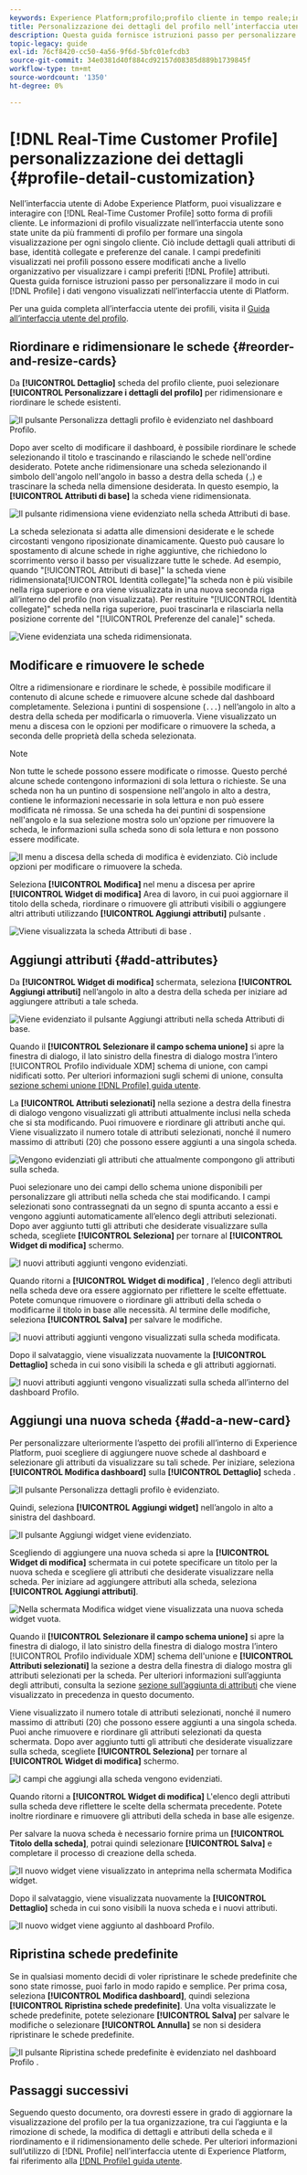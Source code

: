 ```yaml
---
keywords: Experience Platform;profilo;profilo cliente in tempo reale;interfaccia utente;interfaccia utente;personalizzazione;dettagli profilo;dettagli
title: Personalizzazione dei dettagli del profilo nell’interfaccia utente
description: Questa guida fornisce istruzioni passo per personalizzare il modo in cui i dati del profilo cliente in tempo reale vengono visualizzati nell’interfaccia utente di Adobe Experience Platform.
topic-legacy: guide
exl-id: 76cf8420-cc50-4a56-9f6d-5bfc01efcdb3
source-git-commit: 34e0381d40f884cd92157d08385d889b1739845f
workflow-type: tm+mt
source-wordcount: '1350'
ht-degree: 0%

---
```


# [!DNL Real-Time Customer Profile] personalizzazione dei dettagli {#profile-detail-customization}

Nell’interfaccia utente di Adobe Experience Platform, puoi visualizzare e interagire con [!DNL Real-Time Customer Profile] sotto forma di profili cliente. Le informazioni di profilo visualizzate nell’interfaccia utente sono state unite da più frammenti di profilo per formare una singola visualizzazione per ogni singolo cliente. Ciò include dettagli quali attributi di base, identità collegate e preferenze del canale. I campi predefiniti visualizzati nei profili possono essere modificati anche a livello organizzativo per visualizzare i campi preferiti [!DNL Profile] attributi. Questa guida fornisce istruzioni passo per personalizzare il modo in cui [!DNL Profile] i dati vengono visualizzati nell’interfaccia utente di Platform.

Per una guida completa all’interfaccia utente dei profili, visita il [Guida all’interfaccia utente del profilo](user-guide.md).

## Riordinare e ridimensionare le schede {#reorder-and-resize-cards}

Da **[!UICONTROL Dettaglio]** scheda del profilo cliente, puoi selezionare **[!UICONTROL Personalizzare i dettagli del profilo]** per ridimensionare e riordinare le schede esistenti.

![Il pulsante Personalizza dettagli profilo è evidenziato nel dashboard Profilo.](../images/profile-customization/customize-profile-details.png)

Dopo aver scelto di modificare il dashboard, è possibile riordinare le schede selezionando il titolo e trascinando e rilasciando le schede nell&#39;ordine desiderato. Potete anche ridimensionare una scheda selezionando il simbolo dell&#39;angolo nell&#39;angolo in basso a destra della scheda (`⌟`) e trascinare la scheda nella dimensione desiderata. In questo esempio, la **[!UICONTROL Attributi di base]** la scheda viene ridimensionata.

![Il pulsante ridimensiona viene evidenziato nella scheda Attributi di base.](../images/profile-customization/resize.png)

La scheda selezionata si adatta alle dimensioni desiderate e le schede circostanti vengono riposizionate dinamicamente. Questo può causare lo spostamento di alcune schede in righe aggiuntive, che richiedono lo scorrimento verso il basso per visualizzare tutte le schede. Ad esempio, quando &quot;[!UICONTROL Attributi di base]&quot; la scheda viene ridimensionata[!UICONTROL Identità collegate]&quot;la scheda non è più visibile nella riga superiore e ora viene visualizzata in una nuova seconda riga all’interno del profilo (non visualizzata). Per restituire &quot;[!UICONTROL Identità collegate]&quot; scheda nella riga superiore, puoi trascinarla e rilasciarla nella posizione corrente del &quot;[!UICONTROL Preferenze del canale]&quot; scheda.

![Viene evidenziata una scheda ridimensionata.](../images/profile-customization/resized.png)

## Modificare e rimuovere le schede

Oltre a ridimensionare e riordinare le schede, è possibile modificare il contenuto di alcune schede e rimuovere alcune schede dal dashboard completamente. Seleziona i puntini di sospensione (`...`) nell’angolo in alto a destra della scheda per modificarla o rimuoverla. Viene visualizzato un menu a discesa con le opzioni per modificare o rimuovere la scheda, a seconda delle proprietà della scheda selezionata.

>[!NOTE]
>
>Non tutte le schede possono essere modificate o rimosse. Questo perché alcune schede contengono informazioni di sola lettura o richieste. Se una scheda non ha un puntino di sospensione nell&#39;angolo in alto a destra, contiene le informazioni necessarie in sola lettura e non può essere modificata né rimossa. Se una scheda ha dei puntini di sospensione nell&#39;angolo e la sua selezione mostra solo un&#39;opzione per rimuovere la scheda, le informazioni sulla scheda sono di sola lettura e non possono essere modificate.

![Il menu a discesa della scheda di modifica è evidenziato. Ciò include opzioni per modificare o rimuovere la scheda.](../images/profile-customization/edit-card.png)

Seleziona **[!UICONTROL Modifica]** nel menu a discesa per aprire **[!UICONTROL Widget di modifica]** Area di lavoro, in cui puoi aggiornare il titolo della scheda, riordinare o rimuovere gli attributi visibili o aggiungere altri attributi utilizzando **[!UICONTROL Aggiungi attributi]** pulsante .

![Viene visualizzata la scheda Attributi di base .](../images/profile-customization/basic-attributes.png)

## Aggiungi attributi {#add-attributes}

Da **[!UICONTROL Widget di modifica]** schermata, seleziona **[!UICONTROL Aggiungi attributi]** nell’angolo in alto a destra della scheda per iniziare ad aggiungere attributi a tale scheda.

![Viene evidenziato il pulsante Aggiungi attributi nella scheda Attributi di base.](../images/profile-customization/add-attributes.png)

Quando il **[!UICONTROL Selezionare il campo schema unione]** si apre la finestra di dialogo, il lato sinistro della finestra di dialogo mostra l’intero [!UICONTROL Profilo individuale XDM] schema di unione, con campi nidificati sotto. Per ulteriori informazioni sugli schemi di unione, consulta [sezione schemi unione [!DNL Profile] guida utente](user-guide.md#union-schema).

La **[!UICONTROL Attributi selezionati]** nella sezione a destra della finestra di dialogo vengono visualizzati gli attributi attualmente inclusi nella scheda che si sta modificando. Puoi rimuovere e riordinare gli attributi anche qui. Viene visualizzato il numero totale di attributi selezionati, nonché il numero massimo di attributi (20) che possono essere aggiunti a una singola scheda.

![Vengono evidenziati gli attributi che attualmente compongono gli attributi sulla scheda.](../images/profile-customization/select-before.png)

Puoi selezionare uno dei campi dello schema unione disponibili per personalizzare gli attributi nella scheda che stai modificando. I campi selezionati sono contrassegnati da un segno di spunta accanto a essi e vengono aggiunti automaticamente all’elenco degli attributi selezionati. Dopo aver aggiunto tutti gli attributi che desiderate visualizzare sulla scheda, scegliete **[!UICONTROL Seleziona]** per tornare al **[!UICONTROL Widget di modifica]** schermo.

![I nuovi attributi aggiunti vengono evidenziati.](../images/profile-customization/select-after.png)

Quando ritorni a **[!UICONTROL Widget di modifica]** , l’elenco degli attributi nella scheda deve ora essere aggiornato per riflettere le scelte effettuate. Potete comunque rimuovere o riordinare gli attributi della scheda o modificarne il titolo in base alle necessità. Al termine delle modifiche, seleziona **[!UICONTROL Salva]** per salvare le modifiche.

![I nuovi attributi aggiunti vengono visualizzati sulla scheda modificata.](../images/profile-customization/new-attributes.png)

Dopo il salvataggio, viene visualizzata nuovamente la **[!UICONTROL Dettaglio]** scheda in cui sono visibili la scheda e gli attributi aggiornati.

![I nuovi attributi aggiunti vengono visualizzati sulla scheda all’interno del dashboard Profilo.](../images/profile-customization/added-attributes.png)

## Aggiungi una nuova scheda {#add-a-new-card}

Per personalizzare ulteriormente l’aspetto dei profili all’interno di Experience Platform, puoi scegliere di aggiungere nuove schede al dashboard e selezionare gli attributi da visualizzare su tali schede. Per iniziare, seleziona **[!UICONTROL Modifica dashboard]** sulla **[!UICONTROL Dettaglio]** scheda .

![Il pulsante Personalizza dettagli profilo è evidenziato.](../images/profile-customization/customize-profile-details.png)

Quindi, seleziona **[!UICONTROL Aggiungi widget]** nell’angolo in alto a sinistra del dashboard.

![Il pulsante Aggiungi widget viene evidenziato.](../images/profile-customization/add-widget.png)

Scegliendo di aggiungere una nuova scheda si apre la **[!UICONTROL Widget di modifica]** schermata in cui potete specificare un titolo per la nuova scheda e scegliere gli attributi che desiderate visualizzare nella scheda. Per iniziare ad aggiungere attributi alla scheda, seleziona **[!UICONTROL Aggiungi attributi]**.

![Nella schermata Modifica widget viene visualizzata una nuova scheda widget vuota.](../images/profile-customization/edit-widget.png)

Quando il **[!UICONTROL Selezionare il campo schema unione]** si apre la finestra di dialogo, il lato sinistro della finestra di dialogo mostra l’intero [!UICONTROL Profilo individuale XDM] schema dell&#39;unione e **[!UICONTROL Attributi selezionati]** la sezione a destra della finestra di dialogo mostra gli attributi selezionati per la scheda. Per ulteriori informazioni sull’aggiunta degli attributi, consulta la sezione [sezione sull’aggiunta di attributi](#add-attributes) che viene visualizzato in precedenza in questo documento.

Viene visualizzato il numero totale di attributi selezionati, nonché il numero massimo di attributi (20) che possono essere aggiunti a una singola scheda. Puoi anche rimuovere e riordinare gli attributi selezionati da questa schermata. Dopo aver aggiunto tutti gli attributi che desiderate visualizzare sulla scheda, scegliete **[!UICONTROL Seleziona]** per tornare al **[!UICONTROL Widget di modifica]** schermo.

![I campi che aggiungi alla scheda vengono evidenziati.](../images/profile-customization/add-widget-attributes.png)

Quando ritorni a **[!UICONTROL Widget di modifica]** L&#39;elenco degli attributi sulla scheda deve riflettere le scelte della schermata precedente. Potete inoltre riordinare e rimuovere gli attributi della scheda in base alle esigenze.

Per salvare la nuova scheda è necessario fornire prima un **[!UICONTROL Titolo della scheda]**, potrai quindi selezionare **[!UICONTROL Salva]** e completare il processo di creazione della scheda.

![Il nuovo widget viene visualizzato in anteprima nella schermata Modifica widget.](../images/profile-customization/new-widget.png)

Dopo il salvataggio, viene visualizzata nuovamente la **[!UICONTROL Dettaglio]** scheda in cui sono visibili la nuova scheda e i nuovi attributi.

![Il nuovo widget viene aggiunto al dashboard Profilo.](../images/profile-customization/added-widget.png)

## Ripristina schede predefinite

Se in qualsiasi momento decidi di voler ripristinare le schede predefinite che sono state rimosse, puoi farlo in modo rapido e semplice. Per prima cosa, seleziona **[!UICONTROL Modifica dashboard]**, quindi seleziona **[!UICONTROL Ripristina schede predefinite]**. Una volta visualizzate le schede predefinite, potete selezionare **[!UICONTROL Salva]** per salvare le modifiche o selezionare **[!UICONTROL Annulla]** se non si desidera ripristinare le schede predefinite.

![Il pulsante Ripristina schede predefinite è evidenziato nel dashboard Profilo .](../images/profile-customization/restore-default.png)

## Passaggi successivi

Seguendo questo documento, ora dovresti essere in grado di aggiornare la visualizzazione del profilo per la tua organizzazione, tra cui l’aggiunta e la rimozione di schede, la modifica di dettagli e attributi della scheda e il riordinamento e il ridimensionamento delle schede. Per ulteriori informazioni sull’utilizzo di [!DNL Profile] nell’interfaccia utente di Experience Platform, fai riferimento alla [[!DNL Profile] guida utente](user-guide.md).
